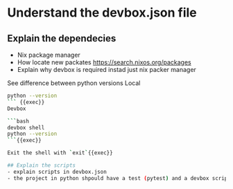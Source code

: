 # Understand the devbox.json file

## Explain the dependecies
- Nix package manager
- How locate new packates https://search.nixos.org/packages
- Explain why devbox is required instad just nix packer manager

See difference between python versions
Local

```bash
python --version
``` {{exec}}
Devbox

```bash
devbox shell
python --version
```{{exec}}

Exit the shell with `exit`{{exec}}

## Explain the scripts
- explain scripts in devbox.json
- the project in python shpould have a test (pytest) and a devbox script should run it
